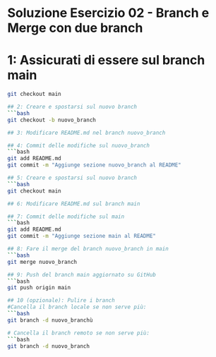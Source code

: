 # Soluzione Esercizio 02 - Branch e Merge con due branch

# 1: Assicurati di essere sul branch main
```bash
git checkout main

## 2: Creare e spostarsi sul nuovo branch
```bash
git checkout -b nuovo_branch

## 3: Modificare README.md nel branch nuovo_branch

## 4: Commit delle modifiche sul nuovo_branch
```bash
git add README.md
git commit -m "Aggiunge sezione nuovo_branch al README"

## 5: Creare e spostarsi sul nuovo branch
```bash
git checkout main

## 6: Modificare README.md sul branch main

## 7: Commit delle modifiche sul main
```bash
git add README.md
git commit -m "Aggiunge sezione main al README"

## 8: Fare il merge del branch nuovo_branch in main
```bash
git merge nuovo_branch

## 9: Push del branch main aggiornato su GitHub
```bash
git push origin main

## 10 (opzionale): Pulire i branch
#Cancella il branch locale se non serve più:
```bash
git branch -d nuovo_branchù

# Cancella il branch remoto se non serve più:
```bash
git branch -d nuovo_branch


